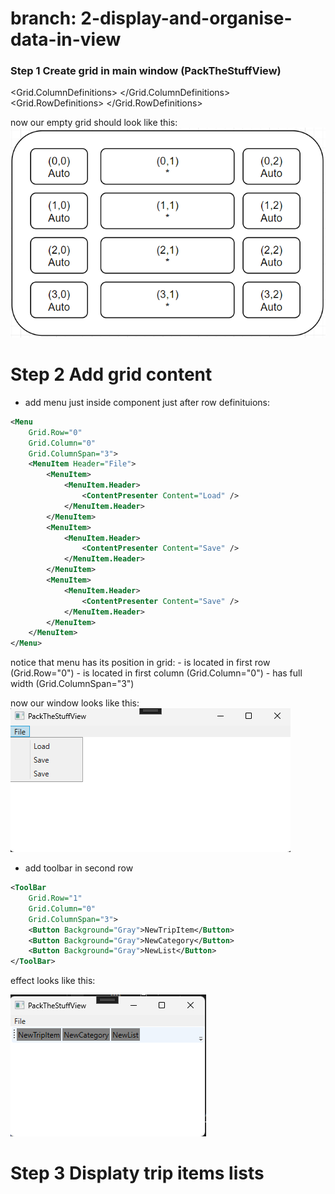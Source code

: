 # branch: 2-display-and-organise-data-in-view

### Step 1 Create grid in main window (PackTheStuffView)

<Window
    x:Class="WinUI.Views.PackTheStuffView"
    xmlns="http://schemas.microsoft.com/winfx/2006/xaml/presentation"
    xmlns:x="http://schemas.microsoft.com/winfx/2006/xaml"
    xmlns:d="http://schemas.microsoft.com/expression/blend/2008"
    xmlns:mc="http://schemas.openxmlformats.org/markup-compatibility/2006"
    Title="PackTheStuffView"
    Width="800"
    Height="450"
    DataContext="{d:DesignInstance viewmo}"
    mc:Ignorable="d">
    <Grid>
        <Grid.ColumnDefinitions>
            <ColumnDefinition Width="Auto" /><!--  lists  -->
            <ColumnDefinition Width="*" /><!--  selected list  -->
            <ColumnDefinition Width="Auto" /><!--  items  -->
        </Grid.ColumnDefinitions>
        <Grid.RowDefinitions>
            <RowDefinition Height="Auto" /><!--  top menu bar  -->
            <RowDefinition Height="Auto" /><!--  top tool bar  -->
            <RowDefinition Height="*" /><!--  data grid  -->
            <RowDefinition Height="Auto" /><!--  bottom status bar  -->
        </Grid.RowDefinitions>
    </Grid>
</Window>

now our empty grid should look like this:
![Alt text](/assets/grid_01.png)

# Step 2 Add grid content

- add menu just inside <Grid> component just after row definituions:
```xml
<Menu
    Grid.Row="0" 
    Grid.Column="0"
    Grid.ColumnSpan="3">
    <MenuItem Header="File">
        <MenuItem>
            <MenuItem.Header>
                <ContentPresenter Content="Load" />
            </MenuItem.Header>
        </MenuItem>
        <MenuItem>
            <MenuItem.Header>
                <ContentPresenter Content="Save" />
            </MenuItem.Header>
        </MenuItem>
        <MenuItem>
            <MenuItem.Header>
                <ContentPresenter Content="Save" />
            </MenuItem.Header>
        </MenuItem>
    </MenuItem>
</Menu>
```
notice that menu has its position in grid:
    - is located in first row (Grid.Row="0")
    - is located in first column (Grid.Column="0")
    - has full width (Grid.ColumnSpan="3")

now our window looks like this:
![Alt text](/assets/2-window-1.png)

- add toolbar in second row 

```xml
<ToolBar
    Grid.Row="1"
    Grid.Column="0"
    Grid.ColumnSpan="3">
    <Button Background="Gray">NewTripItem</Button>
    <Button Background="Gray">NewCategory</Button>
    <Button Background="Gray">NewList</Button>
</ToolBar>
```
effect looks like this:

![Alt text](/assets/2-window-2.png)

# Step 3 Displaty trip items lists

